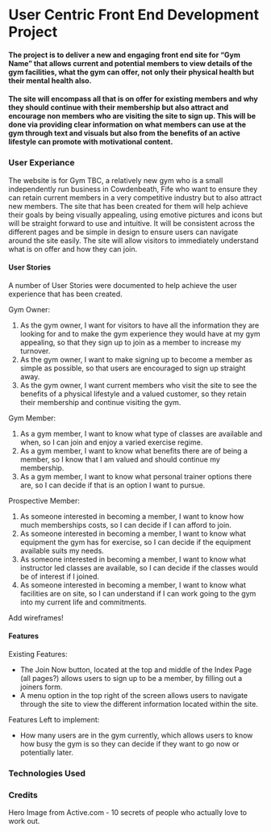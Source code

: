 # User Centric Front End Development Project

#### The project is to deliver a new and engaging front end site for “Gym Name” that allows current and potential members to view details of the gym facilities, what the gym can offer, not only their physical health but their mental health also.
#### The site will encompass all that is on offer for existing members and why they should continue with their membership but also attract and encourage non members who are visiting the site to sign up. This will be done via providing clear information on what members can use at the gym through text and visuals but also from the benefits of an active lifestyle can promote with motivational content.

### **User Experiance**

The website is for Gym TBC, a relatively new gym who is a small independently run business in Cowdenbeath, Fife who want to ensure they can retain current members in a very competitive industry but to also attract new members. The site that has been created for them will help achieve their goals by being visually appealing, using emotive pictures and icons but will be straight forward to use and intuitive. It will be consistent across the different pages and be simple in design to ensure users can navigate around the site easily. The site will allow visitors to immediately understand what is on offer and how they can join.

#### User Stories

A number of User Stories were documented to help achieve the user experience that has been created.

Gym Owner:

1. As the gym owner, I want for visitors to have all the information they are looking for and to make the gym experience they would have at my gym appealing, so that they sign up to join as a member to increase my turnover.
2. As the gym owner, I want to make signing up to become a member as simple as possible, so that users are encouraged to sign up straight away.
3. As the gym owner, I want current members who visit the site to see the benefits of a physical lifestyle and a valued customer, so they retain their membership and continue visiting the gym.

Gym Member:

1. As a gym member, I want to know what type of classes are available and when, so I can join and enjoy a varied exercise regime.
2. As a gym member, I want to know what benefits there are of being a member, so I know that I am valued and should continue my membership.
3. As a gym member, I want to know what personal trainer options there are, so I can decide if that is an option I want to pursue.

Prospective Member:

1. As someone interested in becoming a member, I want to know how much memberships costs, so I can decide if I can afford to join.
2. As someone interested in becoming a member, I want to know what equipment the gym has for exercise, so I can decide if the equipment available suits my needs.
3. As someone interested in becoming a member, I want to know what instructor led classes are available, so I can decide if the classes would be of interest if I joined.
4. As someone interested in becoming a member, I want to know what facilities are on site, so I can understand if I can work going to the gym into my current life and commitments.

Add wireframes!

#### Features

Existing Features:

- The Join Now button, located at the top and middle of the Index Page (all pages?) allows users to sign up to be a member, by filling out a joiners form.
- A menu option in the top right of the screen allows users to navigate through the site to view the different information located within the site.

Features Left to implement:

- How many users are in the gym currently, which allows users to know how busy the gym is so they can decide if they want to go now or potentially later.



### Technologies Used


### Credits

Hero Image from Active.com - 10 secrets of people who actually love to work out.
